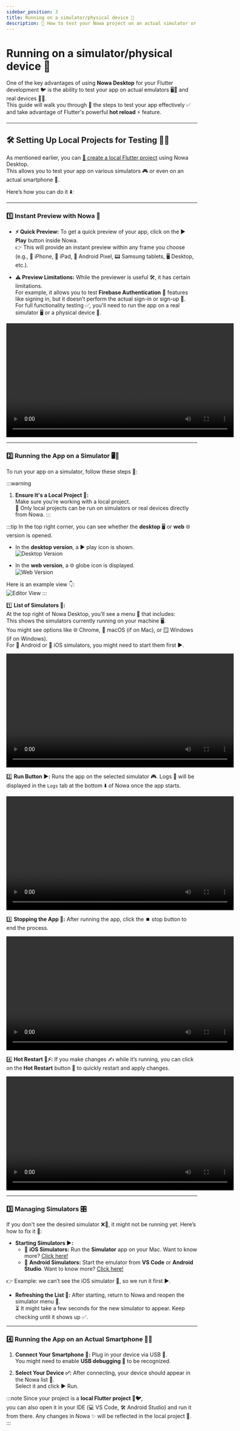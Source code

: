 ```yaml
---
sidebar_position: 3
title: Running on a simulator/physical device 📱
description: 🔧 How to test your Nowa project on an actual simulator or a real device 🧪✨
---
```


# Running on a simulator/physical device 📱

One of the key advantages of using **Nowa Desktop** for your Flutter development 🐦 is the ability to test your app on actual emulators 🖥️📲 and real devices 🔌📱.  
This guide will walk you through 🧭 the steps to test your app effectively ✅ and take advantage of Flutter's powerful **hot reload** ⚡ feature.

---

## 🛠️ Setting Up Local Projects for Testing 🧑‍💻

As mentioned earlier, you can [📂 create a local Flutter project](./createlocalproject.md) using Nowa Desktop.  
This allows you to test your app on various simulators 🎮 or even on an actual smartphone 📱.  

Here’s how you can do it ⬇️:

---

### 1️⃣ Instant Preview with Nowa 👀

- **⚡ Quick Preview:** To get a quick preview of your app, click on the ▶️ **Play** button inside Nowa.  
  👉 This will provide an instant preview within any frame you choose (e.g., 📱 iPhone, 📱 iPad, 🤖 Android Pixel, 📟 Samsung tablets, 🖥️ Desktop, etc.).  

- **⚠️ Preview Limitations:** While the previewer is useful 🛠️, it has certain limitations.  
  For example, it allows you to test **Firebase Authentication** 🔑 features like signing in, but it doesn’t perform the actual sign-in or sign-up 🚫.  
  For full functionality testing ✅, you'll need to run the app on a real simulator 🖥️ or a physical device 📲.

<video width="600" controls>
  <source src="/videos/simulator/builtinsimulator.webm" type="video/mp4" />
</video>

---

### 2️⃣ Running the App on a Simulator 🖥️📱

To run your app on a simulator, follow these steps 🧭:

:::warning
1. **Ensure It's a Local Project 📂:**  
   Make sure you’re working with a local project.  
   🔑 Only local projects can be run on simulators or real devices directly from Nowa.
:::

:::tip
In the top right corner, you can see whether the **desktop** 🖥️ or **web** 🌐 version is opened.  

- In the **desktop version**, a ▶️ play icon is shown.  
  ![Desktop Version](\img\nowadesktop\diff\local.png)  

- In the **web version**, a 🌐 globe icon is displayed.  
  ![Web Version](\img\nowadesktop\diff\web.png)  

Here is an example view 👇:  
![Editor View](\img\nowadesktop\diff\base.png)
:::

1️⃣ **List of Simulators 📝:**  
At the top right of Nowa Desktop, you’ll see a menu 📑 that includes:  
This shows the simulators currently running on your machine 🖥️.  
You might see options like 🌐 Chrome, 🍎 macOS (if on Mac), or 🪟 Windows (if on Windows).  
For 🤖 Android or 🍏 iOS simulators, you might need to start them first ▶️.

<video width="600" controls>
<source src="/videos/simulator/simulator.mp4" type="video/mp4" />
</video>

2️⃣ **Run Button ▶️:** Runs the app on the selected simulator 🎮. Logs 📜 will be displayed in the `Logs` tab at the bottom ⬇️ of Nowa once the app starts.

<video width="600" controls>
<source src="/videos/simulator/logs.mkv" type="video/mp4" />
</video>

3️⃣ **Stopping the App 🛑:** After running the app, click the ⏹️ stop button to end the process.

<video width="600" controls>
<source src="/videos/simulator/stop.mp4" type="video/mp4" />
</video>

4️⃣ **Hot Restart 🔄⚡:** If you make changes ✍️ while it’s running, you can click on the **Hot Restart** button 🔁 to quickly restart and apply changes.

<video width="600" controls>
<source src="/videos/simulator/hotreload.mp4" type="video/mp4" />
</video>

---

### 3️⃣ Managing Simulators 🎛️

If you don't see the desired simulator ❌📱, it might not be running yet. Here’s how to fix it 🔧:

- **Starting Simulators ▶️:**  
  - 🍏 **iOS Simulators:** Run the **Simulator** app on your Mac. Want to know more? [Click here!](https://developer.apple.com/documentation/safari-developer-tools/installing-xcode-and-simulators)
  - 🤖 **Android Simulators:** Start the emulator from **VS Code** or **Android Studio**. Want to know more? [Click here!](https://developer.android.com/studio/run/emulator)

👉 Example: we can’t see the iOS simulator 👀, so we run it first ▶️.

- **Refreshing the List 🔄:** After starting, return to Nowa and reopen the simulator menu 📑.  
  ⏳ It might take a few seconds for the new simulator to appear. Keep checking until it shows up ✅.

---

### 4️⃣ Running the App on an Actual Smartphone 📱🔌

1. **Connect Your Smartphone 📲:** Plug in your device via USB 🔌.  
   You might need to enable **USB debugging 🐞** to be recognized.  

2. **Select Your Device ✅:** After connecting, your device should appear in the Nowa list 📝.  
   Select it and click ▶️ Run.  

:::note
Since your project is a **local Flutter project 📂🐦**,  
you can also open it in your IDE (💻 VS Code, 🛠️ Android Studio) and run it from there. Any changes in Nowa ✨ will be reflected in the local project 🔁.
:::